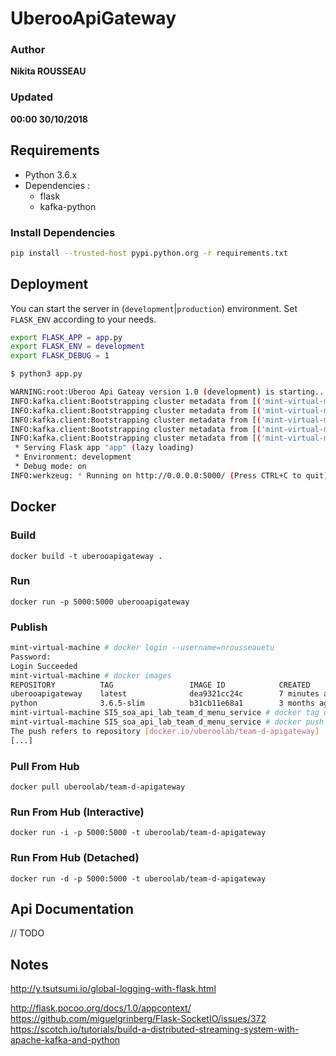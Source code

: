 # UberooApiGateway

### Author
__Nikita ROUSSEAU__
### Updated
__00:00 30/10/2018__

## Requirements

- Python 3.6.x
- Dependencies :
  * flask
  * kafka-python

### Install Dependencies

```bash
pip install --trusted-host pypi.python.org -r requirements.txt
```

## Deployment

You can start the server in (`development`|`production`) environment. Set `FLASK_ENV` according to your needs.

```bash
export FLASK_APP = app.py
export FLASK_ENV = development
export FLASK_DEBUG = 1

$ python3 app.py

WARNING:root:Uberoo Api Gateay version 1.0 (development) is starting...
INFO:kafka.client:Bootstrapping cluster metadata from [('mint-virtual-machine', 9092, <AddressFamily.AF_UNSPEC: 0>)]
INFO:kafka.client:Bootstrapping cluster metadata from [('mint-virtual-machine', 9092, <AddressFamily.AF_UNSPEC: 0>)]
INFO:kafka.client:Bootstrapping cluster metadata from [('mint-virtual-machine', 9092, <AddressFamily.AF_UNSPEC: 0>)]
INFO:kafka.client:Bootstrapping cluster metadata from [('mint-virtual-machine', 9092, <AddressFamily.AF_UNSPEC: 0>)]
INFO:kafka.client:Bootstrapping cluster metadata from [('mint-virtual-machine', 9092, <AddressFamily.AF_UNSPEC: 0>)]
 * Serving Flask app "app" (lazy loading)
 * Environment: development
 * Debug mode: on
INFO:werkzeug: * Running on http://0.0.0.0:5000/ (Press CTRL+C to quit)
```

## Docker

### Build
`docker build -t uberooapigateway .`

### Run
`docker run -p 5000:5000 uberooapigateway`

### Publish
```bash
mint-virtual-machine # docker login --username=nrousseauetu
Password: 
Login Succeeded
mint-virtual-machine # docker images
REPOSITORY          TAG                 IMAGE ID            CREATED             SIZE
uberooapigateway    latest              dea9321cc24c        7 minutes ago       155MB
python              3.6.5-slim          b31cb11e68a1        3 months ago        138MB
mint-virtual-machine SI5_soa_api_lab_team_d_menu_service # docker tag dea9321cc24c uberoolab/team-d-apigateway:latest
mint-virtual-machine SI5_soa_api_lab_team_d_menu_service # docker push uberoolab/team-d-apigateway
The push refers to repository [docker.io/uberoolab/team-d-apigateway]
[...]
```

### Pull From Hub
`docker pull uberoolab/team-d-apigateway`

### Run From Hub (Interactive)
`docker run -i -p 5000:5000 -t uberoolab/team-d-apigateway`

### Run From Hub (Detached)
`docker run -d -p 5000:5000 -t uberoolab/team-d-apigateway`

## Api Documentation

// TODO

## Notes
http://y.tsutsumi.io/global-logging-with-flask.html

http://flask.pocoo.org/docs/1.0/appcontext/
https://github.com/miguelgrinberg/Flask-SocketIO/issues/372
https://scotch.io/tutorials/build-a-distributed-streaming-system-with-apache-kafka-and-python